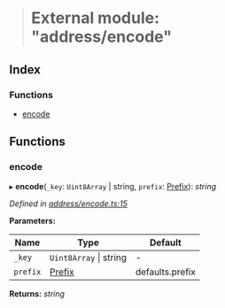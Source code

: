 > # External module: "address/encode"

## Index

### Functions

* [encode](_address_encode_.md#encode)

## Functions

###  encode

▸ **encode**(`_key`: `Uint8Array` | string, `prefix`: [Prefix](_address_types_.md#prefix)): *string*

*Defined in [address/encode.ts:15](https://github.com/polkadot-js/common/blob/4308722/packages/util-crypto/src/address/encode.ts#L15)*

**Parameters:**

Name | Type | Default |
------ | ------ | ------ |
`_key` | `Uint8Array` \| string | - |
`prefix` | [Prefix](_address_types_.md#prefix) |  defaults.prefix |

**Returns:** *string*